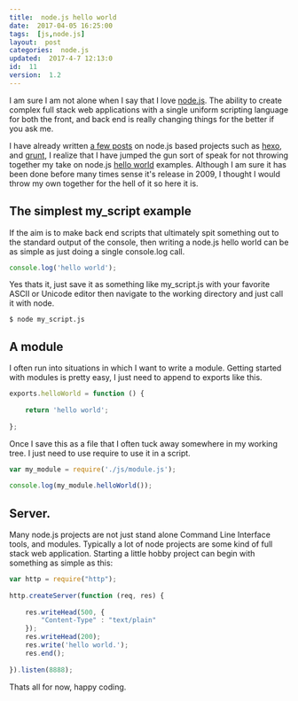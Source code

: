 ```yaml
---
title:  node.js hello world
date:  2017-04-05 16:25:00
tags:  [js,node.js]
layout:  post
categories:  node.js
updated:  2017-4-7 12:13:0
id:  11
version:  1.2
---
```


I am sure I am not alone when I say that I love [node.js](https://nodejs.org/en/). The ability to create complex full stack web applications with a single uniform scripting language for both the front, and back end is really changing things for the better if you ask me. 

<!-- more -->

I have already written [a few posts](https://dustinpfister.github.io/categories/node-js/) on node.js based projects such as [hexo](https://hexo.io), and [grunt](https://gruntjs.com/), I realize that I have jumped the gun sort of speak for not throwing together my take on node.js [hello world](https://en.wikipedia.org/wiki/%22Hello,_World!%22_program) examples. Although I am sure it has been done before many times sense it's release in 2009, I thought I would throw my own together for the hell of it so here it is.

## The simplest my_script example

If the aim is to make back end scripts that ultimately spit something out to the standard output of the console, then writing a node.js hello world can be as simple as just doing a single console.log call.

```js
console.log('hello world');
```

Yes thats it, just save it as something like my_script.js with your favorite ASCII or Unicode editor then navigate to the working directory and just call it with node.

```
$ node my_script.js
```

## A module

I often run into situations in which I want to write a module. Getting started with modules is pretty easy, I just need to append to exports like this.

```js
exports.helloWorld = function () {
 
    return 'hello world';
 
};
```

Once I save this as a file that I often tuck away somewhere in my working tree. I just need to use require to use it in a script.

```js
var my_module = require('./js/module.js');
 
console.log(my_module.helloWorld());
```

## Server.

Many node.js projects are not just stand alone Command Line Interface tools, and modules. Typically a lot of node projects are some kind of full stack web application. Starting a little hobby project can begin with something as simple as this:

```js
var http = require("http");
 
http.createServer(function (req, res) {
 
    res.writeHead(500, {
        "Content-Type" : "text/plain"
    });
    res.writeHead(200);
    res.write('hello world.');
    res.end();
 
}).listen(8888);
```

Thats all for now, happy coding.